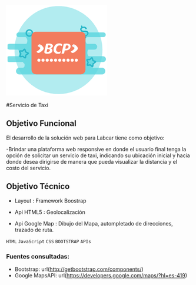 ![YaPe](public/assets/img/icons/bcp-logo.png)

#Servicio de Taxi

## Objetivo Funcional

El desarrollo de la solución web para Labcar tiene como objetivo:

-Brindar una plataforma web responsive en donde el usuario final tenga la opción de solicitar un servicio de taxi, indicando su ubicación inicial y hacia donde desea dirigirse de manera que pueda visualizar la distancia y el costo del servicio.


## Objetivo Técnico

- Layout : Framework Boostrap

- Api HTML5 : Geolocalización

- Api Google Map : Dibujo del Mapa, autompletado de direcciones, trazado de ruta.

`HTML` `JavaScript` `CSS` `BOOTSTRAP` `APIs`  

### Fuentes consultadas:
- Bootstrap: url(http://getbootstrap.com/components/)
- Google MapsAPI: url(https://developers.google.com/maps/?hl=es-419)


